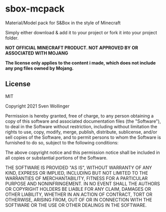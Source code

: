# sbox-mcpack
Material/Model pack for S&amp;Box in the style of Minecraft

Simply either download & add it to your project or fork it into your project folder.

**NOT OFFICIAL MINECRAFT PRODUCT. NOT APPROVED BY OR ASSOCIATED WITH MOJANG**

**The license only applies to the content i made, which does not include any png files owned by Mojang.**

License
----

MIT

Copyright 2021 Sven Wollinger

Permission is hereby granted, free of charge, to any person obtaining a copy of this software and associated documentation files (the "Software"), to deal in the Software without restriction, including without limitation the rights to use, copy, modify, merge, publish, distribute, sublicense, and/or sell copies of the Software, and to permit persons to whom the Software is furnished to do so, subject to the following conditions:

The above copyright notice and this permission notice shall be included in all copies or substantial portions of the Software.

THE SOFTWARE IS PROVIDED "AS IS", WITHOUT WARRANTY OF ANY KIND, EXPRESS OR IMPLIED, INCLUDING BUT NOT LIMITED TO THE WARRANTIES OF MERCHANTABILITY, FITNESS FOR A PARTICULAR PURPOSE AND NONINFRINGEMENT. IN NO EVENT SHALL THE AUTHORS OR COPYRIGHT HOLDERS BE LIABLE FOR ANY CLAIM, DAMAGES OR OTHER LIABILITY, WHETHER IN AN ACTION OF CONTRACT, TORT OR OTHERWISE, ARISING FROM, OUT OF OR IN CONNECTION WITH THE SOFTWARE OR THE USE OR OTHER DEALINGS IN THE SOFTWARE.

